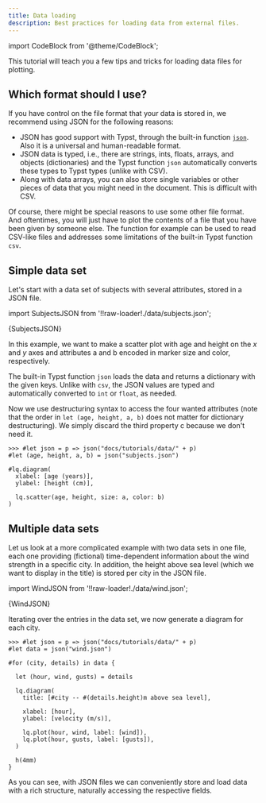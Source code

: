 ```yaml
---
title: Data loading
description: Best practices for loading data from external files. 
---
```


import CodeBlock from '@theme/CodeBlock';


This tutorial will teach you a few tips and tricks for loading data files for plotting. 


## Which format should I use?

If you have control on the file format that your data is stored in, we recommend using JSON for the following reasons:
- JSON has good support with Typst, through the built-in function [`json`](https://typst.app/docs/reference/data-loading/json/). Also it is a universal and human-readable format. 
- JSON data is typed, i.e., there are strings, ints, floats, arrays, and objects (dictionaries) and the Typst function `json` automatically converts these types to Typst types (unlike with CSV). 
- Along with data arrays, you can also store single variables or other pieces of data that you might need in the document. This is difficult with CSV. 

Of course, there might be special reasons to use some other file format. And oftentimes, you will just have to plot the contents of a file that you have been given by someone else. The function <Crossref target="lq.load-txt" /> for example can be used to read CSV-like files and addresses some limitations of the built-in Typst function `csv`. 


## Simple data set


Let's start with a data set of subjects with several attributes, stored in a JSON file. 



import SubjectsJSON from '!!raw-loader!./data/subjects.json';

<CodeBlock language="json" title="subjects.json">{SubjectsJSON}</CodeBlock>


In this example, we want to make a scatter plot with age and height on the $x$ and $y$ axes and attributes a and b encoded in marker size and color, respectively. 

The built-in Typst function `json` loads the data and returns a dictionary with the given keys. Unlike with `csv`, the JSON values are typed and automatically converted to `int` or `float`, as needed. 

Now we use destructuring syntax to access the four wanted attributes (note that the order in `let (age, height, a, b)` does not matter for dictionary destructuring). We simply discard the third property c because we don't need it. 

```example
>>> #let json = p => json("docs/tutorials/data/" + p)
#let (age, height, a, b) = json("subjects.json")

#lq.diagram(
  xlabel: [age (years)],
  ylabel: [height (cm)],
  
  lq.scatter(age, height, size: a, color: b)
)
```

## Multiple data sets

Let us look at a more complicated example with two data sets in one file, each one providing (fictional) time-dependent information about the wind strength in a specific city. In addition, the height above sea level (which we want to display in the title) is stored per city in the JSON file. 


import WindJSON from '!!raw-loader!./data/wind.json';

<CodeBlock language="json" title="wind.json">{WindJSON}</CodeBlock>


Iterating over the entries in the data set, we now generate a diagram for each city. 

```example
>>> #let json = p => json("docs/tutorials/data/" + p)
#let data = json("wind.json")

#for (city, details) in data {

  let (hour, wind, gusts) = details 
  
  lq.diagram(
    title: [#city -- #(details.height)m above sea level],

    xlabel: [hour],
    ylabel: [velocity (m/s)],

    lq.plot(hour, wind, label: [wind]),
    lq.plot(hour, gusts, label: [gusts]),
  )

  h(4mm)
}
```
As you can see, with JSON files we can conveniently store and load data with a rich structure, naturally accessing the respective fields. 